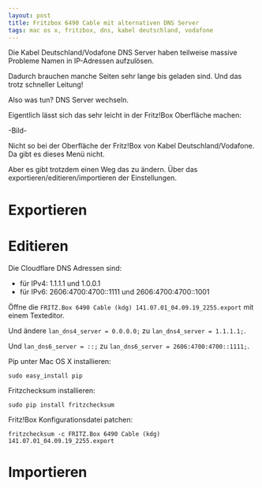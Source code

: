 ```yaml
---
layout: post
title: Fritzbox 6490 Cable mit alternativen DNS Server
tags: mac os x, fritzbox, dns, kabel deutschland, vodafone
---
```


Die Kabel Deutschland/Vodafone DNS Server haben teilweise massive Probleme Namen in IP-Adressen aufzulösen.

Dadurch brauchen manche Seiten sehr lange bis geladen sind. Und das trotz schneller Leitung!

Also was tun? DNS Server wechseln.

Eigentlich lässt sich das sehr leicht in der Fritz!Box Oberfläche machen:

-Bild-

Nicht so bei der Oberfläche der Fritz!Box von Kabel Deutschland/Vodafone. Da gibt es dieses Menü nicht. 

Aber es gibt trotzdem einen Weg das zu ändern. Über das exportieren/editieren/importieren der Einstellungen.

# Exportieren

# Editieren

Die Cloudflare DNS Adressen sind:

* für IPv4: 1.1.1.1 und 1.0.0.1
* für IPv6: 2606:4700:4700::1111 und 2606:4700:4700::1001

Öffne die `FRITZ.Box 6490 Cable (kdg) 141.07.01_04.09.19_2255.export` mit einem Texteditor.

Und ändere `lan_dns4_server = 0.0.0.0;` zu `lan_dns4_server = 1.1.1.1;`.

Und `lan_dns6_server = ::;` zu `lan_dns6_server = 2606:4700:4700::1111;`.

Pip unter Mac OS X installieren:

```
sudo easy_install pip
```

Fritzchecksum installieren:

```
sudo pip install fritzchecksum
```

Fritz!Box Konfigurationsdatei patchen:

```
fritzchecksum -c FRITZ.Box 6490 Cable (kdg) 141.07.01_04.09.19_2255.export
```

# Importieren

